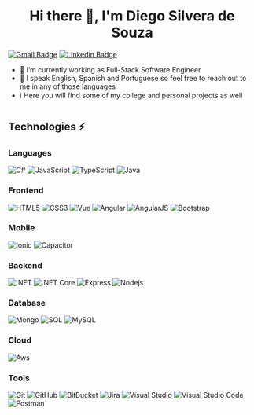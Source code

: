 <h1 align="center">Hi there 👋, I'm Diego Silvera de Souza</h1>

[![Gmail Badge](https://img.shields.io/badge/-diegohosilver@gmail.com-D14836?style=flat&logo=gmail&logoColor=white)](mailto:diegohosilver@gmail.com)
[![Linkedin Badge](https://img.shields.io/badge/-dhsdesouza-0077B5?style=flat&logo=linkedin&logoColor=white)](https://www.linkedin.com/in/dhsdesouza/)

- 🔭 I’m currently working as Full-Stack Software Engineer
- 💬 I speak English, Spanish and Portuguese so feel free to reach out to me in any of those languages
- ℹ️ Here you will find some of my college and personal projects as well

<div style="margin-bottom: 40px"></div>

## Technologies ⚡

### Languages 
![C#](https://img.shields.io/badge/-CSharp-0078D4?style=flat&logo=c-sharp)
![JavaScript](https://img.shields.io/badge/-JavaScript-yellow?style=flat&logo=javascript)
![TypeScript](https://img.shields.io/badge/-TypeScript-darkblue?style=flat&logo=typescript)
![Java](https://img.shields.io/badge/-Java-0078D4?style=flat&logo=java)

### Frontend
![HTML5](https://img.shields.io/badge/-HTML5-blue?style=flat&logo=html5&logoColor=white)
![CSS3](https://img.shields.io/badge/-CSS3-blue?style=flat&logo=css3)
![Vue](https://img.shields.io/badge/-Vue-darkgreen?style=flat&logo=vuedotjs)
![Angular](https://img.shields.io/badge/-Angular-DD0031?style=flat&logo=angular)
![AngularJS](https://img.shields.io/badge/-AngularJS-E23237?style=flat&logo=angularjs)
![Bootstrap](https://img.shields.io/badge/-Bootstrap-512BD4?style=flat&logo=bootstrap)

### Mobile
![Ionic](https://img.shields.io/badge/-Ionic-darkblue?style=flat&logo=ionic)
![Capacitor](https://img.shields.io/badge/-Capacitor-darkblue?style=flat&logo=capacitor)

### Backend
![.NET](https://img.shields.io/badge/-.NET-512BD4?style=flat&logo=dotnet)
![.NET Core](https://img.shields.io/badge/-.NET%20Core-512BD4?style=flat&logo=dotnet)
![Express](https://img.shields.io/badge/-Express-darkgreen?style=flat&logo=express)
![Nodejs](https://img.shields.io/badge/-NodeJS-darkgreen?style=flat&logo=nodedotjs)

### Database
![Mongo](https://img.shields.io/badge/-MongoDB-darkgreen?style=flat&logo=mongodb)
![SQL](https://img.shields.io/badge/-Microsoft%20SQL%20Server-CC2927?style=flat&logo=microsoft-sql-server)
![MySQL](https://img.shields.io/badge/-MySQL-gray?style=flat&logo=mysql)

### Cloud
![Aws](https://img.shields.io/badge/-Amazon%20Web%20Services-232f3e?style=flat&logo=amazon-aws)

### Tools
![Git](https://img.shields.io/badge/-Git-white?style=flat&logo=git)
![GitHub](https://img.shields.io/badge/-GitHub-181717?style=flat&logo=github)
![BitBucket](https://img.shields.io/badge/-BitBucket-0052CC?style=flat&logo=bitbucket)
![Jira](https://img.shields.io/badge/-Jira-0052CC?style=flat&logo=Jira)
![Visual Studio](https://img.shields.io/badge/-Visual%20Studio-5C2D91?style=flat&logo=visual-studio)
![Visual Studio Code](https://img.shields.io/badge/-VS%20Code-007ACC?style=flat&logo=visual-studio-code)
![Postman](https://img.shields.io/badge/-Postman-white?style=flat&logo=postman)

